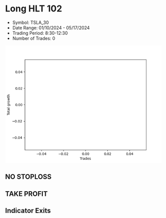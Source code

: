 # Long HLT 102 
- Symbol: TSLA_30
- Date Range: 01/10/2024 - 05/17/2024
- Trading Period: 8:30-12:30
- Number of Trades: 0

![Plot](LongHLT102TSLA_30.png)
## NO STOPLOSS








## TAKE PROFIT









## Indicator Exits
